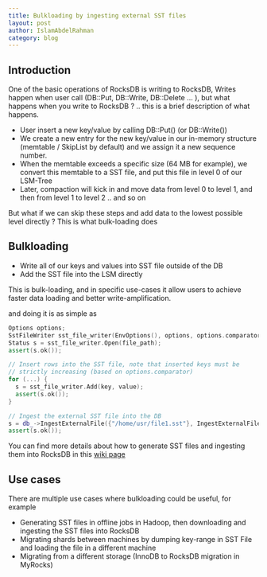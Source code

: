 ```yaml
---
title: Bulkloading by ingesting external SST files
layout: post
author: IslamAbdelRahman
category: blog
---
```


## Introduction

One of the basic operations of RocksDB is writing to RocksDB, Writes happen when user call (DB::Put, DB::Write, DB::Delete ... ), but what happens when you write to RocksDB ? .. this is a brief description of what happens.
- User insert a new key/value by calling DB::Put() (or DB::Write())
- We create a new entry for the new key/value in our in-memory structure (memtable / SkipList by default) and we assign it a new sequence number.
- When the memtable exceeds a specific size (64 MB for example), we convert this memtable to a SST file, and put this file in level 0 of our LSM-Tree
- Later, compaction will kick in and move data from level 0 to level 1, and then from level 1 to level 2 .. and so on 

But what if we can skip these steps and add data to the lowest possible level directly ? This is what bulk-loading does

## Bulkloading

- Write all of our keys and values into SST file outside of the DB
- Add the SST file into the LSM directly

This is bulk-loading, and in specific use-cases it allow users to achieve faster data loading and better write-amplification.

and doing it is as simple as 
```cpp
Options options;
SstFileWriter sst_file_writer(EnvOptions(), options, options.comparator);
Status s = sst_file_writer.Open(file_path);
assert(s.ok());

// Insert rows into the SST file, note that inserted keys must be 
// strictly increasing (based on options.comparator)
for (...) {
  s = sst_file_writer.Add(key, value);
  assert(s.ok());
}

// Ingest the external SST file into the DB
s = db_->IngestExternalFile({"/home/usr/file1.sst"}, IngestExternalFileOptions());
assert(s.ok());
```

You can find more details about how to generate SST files and ingesting them into RocksDB in this [wiki page](https://github.com/facebook/rocksdb/wiki/Creating-and-Ingesting-SST-files)

## Use cases
There are multiple use cases where bulkloading could be useful, for example
- Generating SST files in offline jobs in Hadoop, then downloading and ingesting the SST files into RocksDB
- Migrating shards between machines by dumping key-range in SST File and loading the file in a different machine
- Migrating from a different storage (InnoDB to RocksDB migration in MyRocks)
